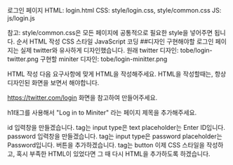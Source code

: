 로그인 페이지
HTML: login.html
CSS: style/login.css, style/common.css
JS: js/login.js

참고: style/common.css은 모든 페이지에 공통적으로 필요한 style을 넣어주면 됩니다.
순서
HTML 작성
CSS 스타일
JavaScript 코딩 ##디자인
구현해야할 로그인 페이지는 실제 twitter와 유사하게 디자인했습니다.
원래 twitter 디자인: tobe/login-twitter.png
구현할 miniter 디자인: tobe/login-minitter.png

HTML 작성
다음 요구사항에 맞게 HTML을 작성해주세요.
HTML을 작성할때는, 항상 디자인된 화면을 보면서 해야합니다.

https://twitter.com/login 화면을 참고하여 만들어주세요.

h1태그를 사용해서 "Log in to Miniter" 라는 페이지 제목을 추가해주세요.

id 입력창을 만들겠습니다.
tag는 input
type은 text
placeholder는 Enter ID입니다.
password 입력창을 만들겠습니다.
tag는 input
type은 password
placeholder는 Password입니다.
버튼을 추가하겠습니다.
tag는 button
이제 CSS 스타일을 작성하고,
혹시 부족한 HTML이 있었다면 그 때 다시 HTML을 추가하도록 하겠습니다.
